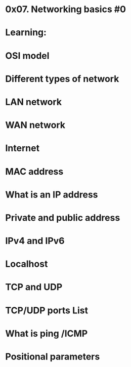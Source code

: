 # 0x07. Networking basics #0
# Learning:
# OSI model
# Different types of network
# LAN network
# WAN network
# Internet
# MAC address
# What is an IP address
# Private and public address
# IPv4 and IPv6
# Localhost
# TCP and UDP
# TCP/UDP ports List
# What is ping /ICMP
# Positional parameters
